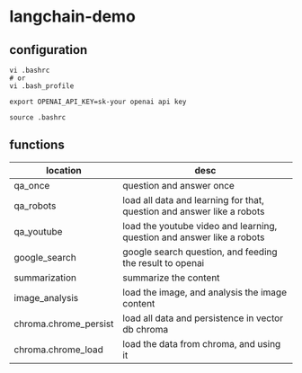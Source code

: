 # langchain-demo

## configuration

```shell
vi .bashrc
# or
vi .bash_profile
```

```shell
export OPENAI_API_KEY=sk-your openai api key
```

```shell
source .bashrc
```

## functions

|  location   | desc  |
|  ----  | ----  |
| qa_once  | question and answer once |
| qa_robots  | load all data and learning for that, question and answer like a robots |
| qa_youtube  | load the youtube video and learning, question and answer like a robots |
| google_search  | google search question, and feeding the result to openai |
| summarization  | summarize the content |
| image_analysis  | load the image, and analysis the image content |
| chroma.chrome_persist | load all data and persistence in vector db chroma |
| chroma.chrome_load | load the data from chroma, and using it |
